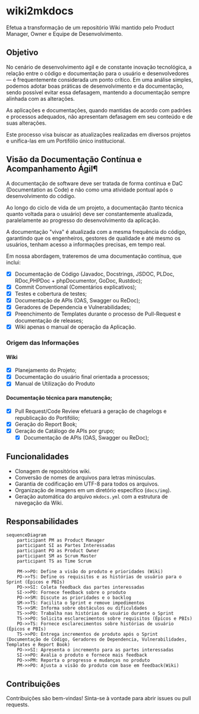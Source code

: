 # wiki2mkdocs
Efetua a transformação de um repositório Wiki mantido pelo Product Manager, Owner e Equipe de Desenvolvimento.

## Objetivo
No cenário de desenvolvimento ágil e de constante inovação tecnológica, a relação entre o código e documentação para o usuário e desenvolvedores — é frequentemente considerada um ponto crítico. Em uma análise simples, podemos adotar boas práticas de desenvolvimento e da documentação, sendo possível evitar essa defasagem, mantendo a documentação sempre alinhada com as alterações.

As aplicações e documentações, quando mantidas de acordo com padrões e processos adequados, não apresentam defasagem em seu conteúdo e de suas alterações.

Este processo visa buiscar as atualizações realizadas em diversos projetos e unifica-las em um Portifólio único institucional.

## Visão da Documentação Contínua e Acompanhamento Ágil¶
A documentação de software deve ser tratada de forma contínua e DaC (Documentation as Code) e não como uma atividade pontual após o desenvolvimento do código.

Ao longo do ciclo de vida de um projeto, a documentação (tanto técnica quanto voltada para o usuário) deve ser constantemente atualizada, paralelamente ao progresso do desenvolvimento da aplicação.

A documentação "viva" é atualizada com a mesma frequência do código, garantindo que os engenheiros, gestores de qualidade e até mesmo os usuários, tenham acesso a informações precisas, em tempo real.

Em nossa abordagem, trateremos de uma documentação contínua, que inclui:

- [x] Documentação de Código (Javadoc, Docstrings, JSDOC, PLDoc, RDoc,PHPDoc + phpDocumentor, GoDoc, Rustdoc);
- [x] Commit Conventional (Comentários explicativos);
- [x] Testes e cobertura de testes;
- [x] Documentação de APIs (OAS, Swagger ou ReDoc);
- [x] Geradores de Dependencia e Vulnerabilidades;
- [x] Preenchimento de Templates durante o processo de Pull-Request e documentação de releases;
- [x] Wiki apenas o manual de operação da Aplicação.

### Origem das Informações

#### Wiki
- [x] Planejamento do Projeto;
- [x] Documentação do usuário final orientada a processos;
- [x] Manual de Utilização do Produto

#### Documentação técnica para manutenção;
- [x] Pull Request/Code Review efetuará a geração de chagelogs e republicação do Portifólio;
- [x] Geração do Report Book;
- [x] Geração de Catálogo de APIs por grupo;
   - [x] Documentação de APIs (OAS, Swagger ou ReDoc);

## Funcionalidades
- Clonagem de repositórios wiki.
- Conversão de nomes de arquivos para letras minúsculas.
- Garantia de codificação em UTF-8 para todos os arquivos.
- Organização de imagens em um diretório específico (`docs/img`).
- Geração automática do arquivo `mkdocs.yml` com a estrutura de navegação da Wiki.

## Responsabilidades

```mermaid
sequenceDiagram
    participant PM as Product Manager
    participant SI as Partes Interessadas
    participant PO as Product Owner
    participant SM as Scrum Master
    participant TS as Time Scrum

    PM->>PO: Define a visão do produto e prioridades (Wiki)
    PO->>TS: Define os requisitos e as histórias de usuário para o Sprint (Épicos e PBIs)
    PO->>SI: Coleta feedback das partes interessadas
    SI->>PO: Fornece feedback sobre o produto
    PO->>SM: Discute as prioridades e o backlog
    SM->>TS: Facilita o Sprint e remove impedimentos
    TS->>SM: Informa sobre obstáculos ou dificuldades
    TS->>PO: Trabalha nas histórias de usuário durante o Sprint
    TS->>PO: Solicita esclarecimentos sobre requisitos (Épicos e PBIs)
    PO->>TS: Fornece esclarecimentos sobre histórias de usuário (Épicos e PBIs)
    TS->>PO: Entrega incrementos de produto após o Sprint (Documentação de Código, Geradores de Dependencia, Vulnerabilidades, Templates e Report Book)
    PO->>SI: Apresenta o incremento para as partes interessadas
    SI->>PO: Avalia o produto e fornece mais feedback
    PO->>PM: Reporta o progresso e mudanças no produto
    PM->>PO: Ajusta a visão do produto com base em feedback(Wiki)
```
    
## Contribuições

Contribuições são bem-vindas! Sinta-se à vontade para abrir issues ou pull requests.
